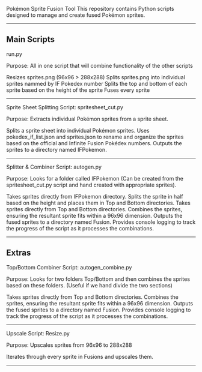 Pokémon Sprite Fusion Tool
This repository contains Python scripts designed to manage and create fused Pokémon sprites.


----------------------------------------------------------------------------------------------------------------------------------------------
Main Scripts
----------------------------------------------------------------------------------------------------------------------------------------------

run.py

Purpose: All in one script that will combine functionality of the other scripts 

Resizes sprites.png (96x96 > 288x288)
Splits sprites.png into individual sprites nammed by IF Pokedex number
Splits the top and bottom of each sprite based on the height of the sprite
Fuses every sprite

----------------------------------------------------------------------------------------------------------------------------------------------

Sprite Sheet Splitting Script: spritesheet_cut.py

Purpose: Extracts individual Pokémon sprites from a sprite sheet.

Splits a sprite sheet into individual Pokémon sprites.
Uses pokedex_if_list.json and sprites.json to rename and organize the sprites based on the official and Infinite Fusion Pokédex numbers.
Outputs the sprites to a directory named IFPokemon.

----------------------------------------------------------------------------------------------------------------------------------------------

Splitter & Combiner Script: autogen.py

Purpose: Looks for a folder called IFPokemon (Can be created from the spritesheet_cut.py script and hand created with appropriate sprites).

Takes sprites directly from IFPokemon directory.
Splits the sprite in half based on the height and places them in Top and Bottom directories.
Takes sprites directly from Top and Bottom directories.
Combines the sprites, ensuring the resultant sprite fits within a 96x96 dimension.
Outputs the fused sprites to a directory named Fusion.
Provides console logging to track the progress of the script as it processes the combinations.

----------------------------------------------------------------------------------------------------------------------------------------------
Extras
----------------------------------------------------------------------------------------------------------------------------------------------

Top/Bottom Combiner Script: autogen_combine.py

Purpose: Looks for two folders Top/Bottom and then combines the sprites based on these folders. (Useful if we hand divide the two sections)

Takes sprites directly from Top and Bottom directories.
Combines the sprites, ensuring the resultant sprite fits within a 96x96 dimension.
Outputs the fused sprites to a directory named Fusion.
Provides console logging to track the progress of the script as it processes the combinations.

----------------------------------------------------------------------------------------------------------------------------------------------

Upscale Script: Resize.py

Purpose: Upscales sprites from 96x96 to 288x288

Iterates through every sprite in Fusions and upscales them.

----------------------------------------------------------------------------------------------------------------------------------------------

